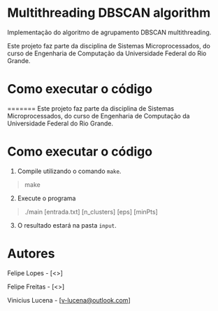 Multithreading DBSCAN algorithm
==================

Implementação do algoritmo de agrupamento DBSCAN multithreading. 

Este projeto faz parte da disciplina de Sistemas Microprocessados, do curso de Engenharia de Computação da Universidade Federal do Rio Grande.

Como executar o código
=========================

=======
Este projeto faz parte da disciplina de Sistemas Microprocessados, do curso de Engenharia de Computação da Universidade Federal do Rio Grande.

Como executar o código
=========================

1. Compile utilizando o comando `make`.
>
> make
>

2. Execute o programa

>
> ./main [entrada.txt] [n_clusters] [eps] [minPts]
>

3. O resultado estará na pasta `input`.

Autores
===========
Felipe Lopes - [<>]

Felipe Freitas - [<>]

Vinicius Lucena - [<v-lucena@outlook.com>]

